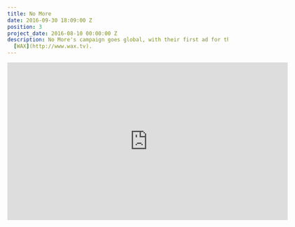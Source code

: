 ```yaml
---
title: No More
date: 2016-09-30 18:09:00 Z
position: 3
project_date: 2016-08-10 00:00:00 Z
description: No More's campaign goes global, with their first ad for the UK. Cut at
  [WAX](http://www.wax.tv).
---
```


<iframe src="https://player.vimeo.com/video/171640723" width="640" height="360" frameborder="0" webkitallowfullscreen mozallowfullscreen allowfullscreen></iframe>

